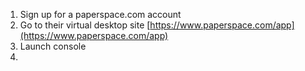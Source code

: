 

1. Sign up for a paperspace.com account
2. Go to their virtual desktop site
[https://www.paperspace.com/app](https://www.paperspace.com/app)
3. Launch console
4. 
<!--stackedit_data:
eyJoaXN0b3J5IjpbLTE1ODcxMDU5OTRdfQ==
-->